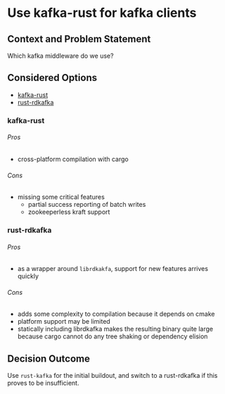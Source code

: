 # Use kafka-rust for kafka clients

## Context and Problem Statement

Which kafka middleware do we use?

## Considered Options

* [kafka-rust](https://github.com/kafka-rust/kafka-rust)
* [rust-rdkafka](https://github.com/fede1024/rust-rdkafka)

### kafka-rust

###### Pros

* cross-platform compilation with cargo

###### Cons

* missing some critical features
  * partial success reporting of batch writes
  * zookeeperless kraft support

### rust-rdkafka

###### Pros

* as a wrapper around `librdkakfa`, support for new features arrives quickly

###### Cons

* adds some complexity to compilation because it depends on cmake
* platform support may be limited
* statically including librdkafka makes the resulting binary quite large because cargo cannot do any tree shaking or 
  dependency elision

## Decision Outcome

Use `rust-kafka` for the initial buildout, and switch to a rust-rdkafka if this proves to be insufficient.